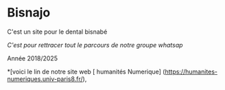# Bisnajo
C'est un site pour le dental bisnabé

*C'est pour rettracer tout le parcours de notre groupe whatsap*

Année 2018/2025

*[voici le lin de notre site web [ humanités Numerique] (https://humanites-numeriques.univ-paris8.fr/),
